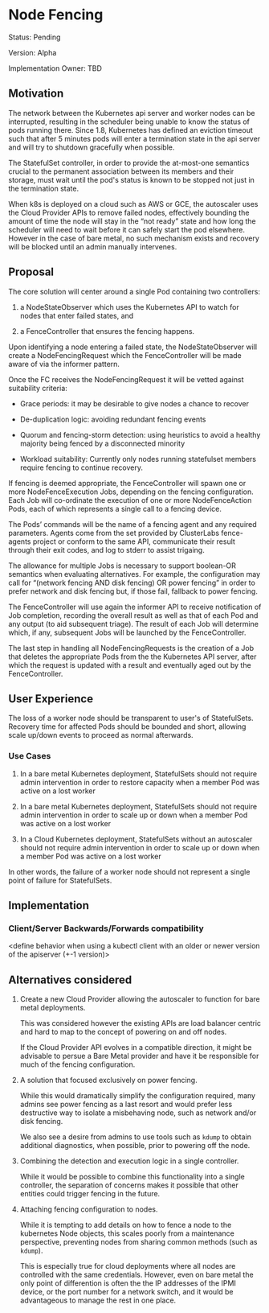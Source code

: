 # Node Fencing

Status: Pending

Version: Alpha

Implementation Owner: TBD

## Motivation

The network between the Kubernetes api server and worker nodes can be
interrupted, resulting in the scheduler being unable to know the
status of pods running there. Since 1.8, Kubernetes has defined an
eviction timeout such that after 5 minutes pods will enter a
termination state in the api server and will try to shutdown
gracefully when possible.

The StatefulSet controller, in order to provide the at-most-one
semantics crucial to the permanent association between its members and
their storage, must wait until the pod's status is known to be stopped
not just in the termination state.

When k8s is deployed on a cloud such as AWS or GCE, the autoscaler
uses the Cloud Provider APIs to remove failed nodes, effectively
bounding the amount of time the node will stay in the “not ready”
state and how long the scheduler will need to wait before it can
safely start the pod elsewhere.  However in the case of bare metal, no
such mechanism exists and recovery will be blocked until an admin
manually intervenes.

## Proposal

The core solution will center around a single Pod containing two
controllers:

1. a NodeStateObserver which uses the Kubernetes API to watch for
   nodes that enter failed states, and

1. a FenceController that ensures the fencing happens.

Upon identifying a node entering a failed state, the NodeStateObserver
will create a NodeFencingRequest which the FenceController will be
made aware of via the informer pattern.

Once the FC receives the NodeFencingRequest it will be vetted against
suitability criteria:

- Grace periods: it may be desirable to give nodes a chance to recover

- De-duplication logic: avoiding redundant fencing events

- Quorum and fencing-storm detection: using heuristics to avoid a
  healthy majority being fenced by a disconnected minority

- Workload suitability: Currently only nodes running statefulset
  members require fencing to continue recovery.

If fencing is deemed appropriate, the FenceController will spawn one
or more NodeFenceExecution Jobs, depending on the fencing
configuration.  Each Job will co-ordinate the execution of one or more
NodeFenceAction Pods, each of which represents a single call to a
fencing device.

The Pods’ commands will be the name of a fencing agent and any
required parameters.  Agents come from the set provided by ClusterLabs
fence-agents project or conform to the same API, communicate their
result through their exit codes, and log to stderr to assist trigaing.

The allowance for multiple Jobs is necessary to support boolean-OR
semantics when evaluating alternatives.  For example, the
configuration may call for “(network fencing AND disk fencing) OR
power fencing” in order to prefer network and disk fencing but, if
those fail, fallback to power fencing.

The FenceController will use again the informer API to receive
notification of Job completion, recording the overall result as well
as that of each Pod and any output (to aid subsequent triage).  The
result of each Job will determine which, if any, subsequent Jobs will
be launched by the FenceController.

The last step in handling all NodeFencingRequests is the creation of a
Job that deletes the appropriate Pods from the the Kubernetes API
server, after which the request is updated with a result and
eventually aged out by the FenceController.

## User Experience

The loss of a worker node should be transparent to user's of
StatefulSets.  Recovery time for affected Pods should be bounded and
short, allowing scale up/down events to proceed as normal afterwards.

### Use Cases

1. In a bare metal Kubernetes deployment, StatefulSets should not
   require admin intervention in order to restore capacity when a
   member Pod was active on a lost worker

1. In a bare metal Kubernetes deployment, StatefulSets should not
   require admin intervention in order to scale up or down when a
   member Pod was active on a lost worker

1. In a Cloud Kubernetes deployment, StatefulSets without an
   autoscaler should not require admin intervention in order to scale
   up or down when a member Pod was active on a lost worker

In other words, the failure of a worker node should not represent a
single point of failure for StatefulSets.

## Implementation


### Client/Server Backwards/Forwards compatibility

<define behavior when using a kubectl client with an older or newer version of the apiserver (+-1 version)>

## Alternatives considered

1. Create a new Cloud Provider allowing the autoscaler to function for
   bare metal deployments.
   
   This was considered however the existing APIs are load balancer
   centric and hard to map to the concept of powering on and off nodes.
   
   If the Cloud Provider API evolves in a compatible direction, it
   might be advisable to persue a Bare Metal provider and have it be
   responsible for much of the fencing configuration.

1. A solution that focused exclusively on power fencing.
   
   While this would dramatically simplify the configuration required,
   many admins see power fencing as a last resort and would prefer
   less destructive way to isolate a misbehaving node, such as network
   and/or disk fencing.
   
   We also see a desire from admins to use tools such as `kdump` to
   obtain additional diagnostics, when possible, prior to powering off
   the node.

1. Combining the detection and execution logic in a single controller.
   
   While it would be possible to combine this functionality into a
   single controller, the separation of concerns makes it possible
   that other entities could trigger fencing in the future.

1. Attaching fencing configuration to nodes.
   
   While it is tempting to add details on how to fence a node to the
   kubernetes Node objects, this scales poorly from a maintenance
   perspective, preventing nodes from sharing common methods (such as
   `kdump`).
   
   This is especially true for cloud deployments where all nodes are
   controlled with the same credentials. However, even on bare metal
   the only point of differention is often the the IP addresses of the
   IPMI device, or the port number for a network switch, and it would
   be advantageous to manage the rest in one place.


